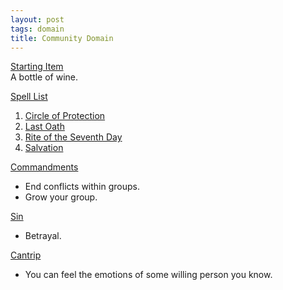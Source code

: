 ```yaml
---
layout: post
tags: domain
title: Community Domain
---
```


<ins>Starting Item</ins> <br>
A bottle of wine.

<ins>Spell List</ins>
1. [Circle of Protection](/2020/11/12/circle-of-protection/)
1. [Last Oath](/2020/11/13/last-oath/)
1. [Rite of the Seventh Day](/2020/11/13/rite-of-the-seventh-day/)
1. [Salvation](/2020/11/13/salvation/)

<ins>Commandments</ins>
- End conflicts within groups.
- Grow your group.

<ins>Sin</ins>
- Betrayal.

<ins>Cantrip</ins>
- You can feel the emotions of some willing person you know.
